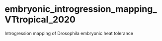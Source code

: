 # embryonic_introgression_mapping_VTtropical_2020
Introgression mapping of Drosophila embryonic heat tolerance
